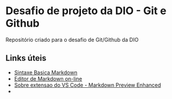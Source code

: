 # Desafio de projeto da DIO - Git e Github
Repositório criado para o desafio de Git/Github da DIO

## Links úteis
 - [Sintaxe Basica Markdown](https://www.markdownguide.org/basic-syntax/)
 - [Editor de Markdown on-line](https://stackedit.io/)
 - [Sobre extensao do VS Code - Markdown Preview Enhanced](https://publ.cc/McdANz)
 - 
